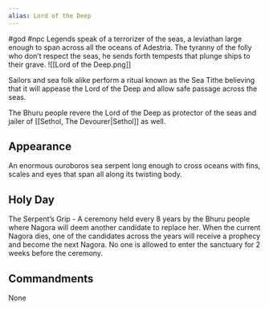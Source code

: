 ```yaml
---
alias: Lord of the Deep
---
```


#god #npc 
Legends speak of a terrorizer of the seas, a leviathan large enough to span across all the oceans of Adestria. The tyranny of the folly who don’t respect the seas, he sends forth tempests that plunge ships to their grave.
<span class="rightimg"><span class="smallimg">![[Lord of the Deep.png]]</span></span>
  

Sailors and sea folk alike perform a ritual known as the Sea Tithe believing that it will appease the Lord of the Deep and allow safe passage across the seas.

The Bhuru people revere the Lord of the Deep as protector of the seas and jailer of [[Sethol, The Devourer|Sethol]] as well.

## Appearance

An enormous ouroboros sea serpent long enough to cross oceans with fins, scales and eyes that span all along its twisting body.

  

## Holy Day

The Serpent’s Grip - A ceremony held every 8 years by the Bhuru people where Nagora will deem another candidate to replace her. When the current Nagora dies, one of the candidates across the years will receive a prophecy and become the next Nagora. No one is allowed to enter the sanctuary for 2 weeks before the ceremony.

  

## Commandments

None

  